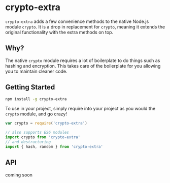 # crypto-extra

`crypto-extra` adds a few convenience methods to the native Node.js module `crypto`. It is a drop in replacement for `crypto`, meaning it extends the original functionality with the extra methods on top.

## Why?

The native `crypto` module requires a lot of boilerplate to do things such as hashing and encryption. This takes care of the boilerplate for you allowing you to maintain cleaner code.

## Getting Started

```bash
npm install -g crypto-extra
```

To use in your project, simply require into your project as you would the `crypto` module, and go crazy!

```javascript
var crypto = require('crypto-extra')

// also supports ES6 modules
import crypto from 'crypto-extra'
// and destructuring
import { hash, random } from 'crypto-extra'
```

## API

coming soon
